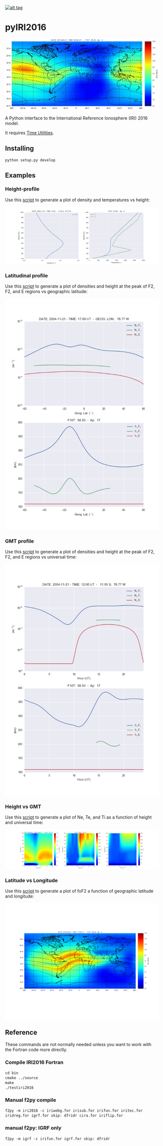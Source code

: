 [![alt tag](https://zenodo.org/badge/DOI/10.5281/zenodo.240895.svg)](https://doi.org/10.5281/zenodo.240895)

# pyIRI2016

![alt tag](figures/iri2DExample02.gif)

A Python interface to the International Reference Ionosphere (IRI) 2016 model. 

It requires [Time Utilities](https://github.com/rilma/TimeUtilities).

## Installing

    python setup.py develop

## Examples

### Height-profile
Use this [script](examples/iri1DExample01.py) to generate a plot of density and temperatures vs height:

![alt tag](figures/iri1DExample01.png)

### Latitudinal profile
Use this [script](examples/iri1DExample02.py) to generate a plot of densities and height at the peak of F2, F2, and E regions vs geographic latitude:

![alt tag](figures/iri1DExample02.png)

### GMT profile
Use this [script](examples/iri1DExample08.py) to generate a plot of densities and height at the peak of F2, F2, and E regions vs universal time:

![alt tag](figures/iri1DExample08.png)

### Height vs GMT
Use this [script](scripts/iri2DExample01.py) to generate a plot of Ne, Te, and Ti as a function of height and universal time:

![alt tag](figures/iri2DExample01.png)

### Latitude vs Longitude
Use this [script](scripts/iri2DExample02.py) to generate a plot of foF2 a function of geographic latitude and longitude:

![alt tag](figures/iri2DExample02.png)

## Reference
These commands are not normally needed unless you want to work with the Fortran code more directly.

### Compile IRI2016 Fortran

    cd bin
    cmake ../source
    make
    ./testiri2016

### Manual f2py compile

    f2py -m iri2016 -c iriwebg.for irisub.for irifun.for iritec.for iridreg.for igrf.for skip: dfridr cira.for iriflip.for 

### manual f2py: IGRF only

    f2py -m igrf -c irifun.for igrf.for skip: dfridr

